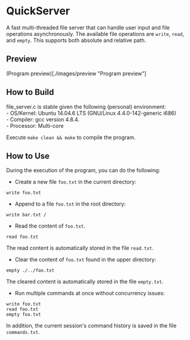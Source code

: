 # QuickServer

A fast multi-threaded file server that can handle user input and file operations asynchronously. 
The available file operations are `write`, `read`, and `empty`. This supports both absolute and relative
path.

## Preview

(Program preview)[./images/preview "Program preview"]

## How to Build

file_server.c is stable given the following (personal) environment:<br>
    - OS/Kernel: Ubuntu 14.04.6 LTS (GNU/Linux 4.4.0-142-generic i686) <br>
    - Compiler: gcc version 4.8.4. <br>
    - Processor: Multi-core <br>
    
 Execute `make clean && make` to compile the program.
 
 ## How to Use
 
 During the execution of the program, you can do the following:
 
 * Create a new file `foo.txt` in the current directory:
 ```
 write foo.txt
 ```
 
 * Append to a file `foo.txt` in the root directory:
 ```
 write bar.txt /
 ```
 
 * Read the content of `foo.txt`. 
 ```
 read foo.txt
 ```
 The read content is automatically stored in the file `read.txt`.
 
 * Clear the content of `foo.txt` found in the upper directory:
 ```
 empty ./../foo.txt
 ```
 The cleared content is automatically stored in the file `empty.txt`.
 
 * Run multiple commands at once without concurrency issues:
 ```
 write foo.txt
 read foo.txt
 empty foo.txt
 ```
 
 In addition, the current session's command history is saved in the file `commands.txt`.
 
 

